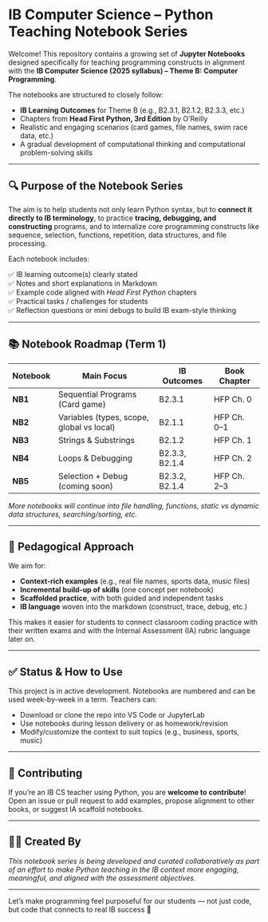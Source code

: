 # IB Computer Science – Python Teaching Notebook Series

Welcome! This repository contains a growing set of **Jupyter Notebooks** designed specifically for teaching programming constructs in alignment with the **IB Computer Science (2025 syllabus) – Theme B: Computer Programming**.

The notebooks are structured to closely follow:

- **IB Learning Outcomes** for Theme B (e.g., B2.3.1, B2.1.2, B2.3.3, etc.)
- Chapters from **Head First Python, 3rd Edition** by O’Reilly
- Realistic and engaging scenarios (card games, file names, swim race data, etc.)
- A gradual development of computational thinking and computational problem-solving skills

---

## 🔍 Purpose of the Notebook Series

The aim is to help students not only learn Python syntax, but to **connect it directly to IB terminology**, to practice **tracing, debugging, and constructing** programs, and to internalize core programming constructs like sequence, selection, functions, repetition, data structures, and file processing.

Each notebook includes:

✅ IB learning outcome(s) clearly stated  
✅ Notes and short explanations in Markdown  
✅ Example code aligned with *Head First Python* chapters  
✅ Practical tasks / challenges for students  
✅ Reflection questions or mini debugs to build IB exam-style thinking  

---

## 📚 Notebook Roadmap (Term 1)

| Notebook | Main Focus | IB Outcomes | Book Chapter |
|----------|-------------|-------------|---------------|
| **NB1** | Sequential Programs (Card game) | B2.3.1 | HFP Ch. 0 |
| **NB2** | Variables (types, scope, global vs local) | B2.1.1 | HFP Ch. 0–1 |
| **NB3** | Strings & Substrings | B2.1.2 | HFP Ch. 1 |
| **NB4** | Loops & Debugging | B2.3.3, B2.1.4 | HFP Ch. 2 |
| **NB5** | Selection + Debug (coming soon) | B2.3.2, B2.1.4 | HFP Ch. 2–3 |

*More notebooks will continue into file handling, functions, static vs dynamic data structures, searching/sorting, etc.*

---

## 🧠 Pedagogical Approach

We aim for:

- **Context-rich examples** (e.g., real file names, sports data, music files)
- **Incremental build-up of skills** (one concept per notebook)
- **Scaffolded practice**, with both guided and independent tasks
- **IB language** woven into the markdown (construct, trace, debug, etc.)

This makes it easier for students to connect classroom coding practice with their written exams and with the Internal Assessment (IA) rubric language later on.

---

## ✅ Status & How to Use

This project is in active development. Notebooks are numbered and can be used week-by-week in a term. Teachers can:

- Download or clone the repo into VS Code or JupyterLab
- Use notebooks during lesson delivery or as homework/revision
- Modify/customize the context to suit topics (e.g., business, sports, music)

---

## 🤝 Contributing

If you’re an IB CS teacher using Python, you are **welcome to contribute**!
Open an issue or pull request to add examples, propose alignment to other books, or suggest IA scaffold notebooks.

--- 

## 👩‍🏫 Created By

*This notebook series is being developed and curated collaboratively as part of an effort to make Python teaching in the IB context more engaging, meaningful, and aligned with the assessment objectives.*

---

Let’s make programming feel purposeful for our students — not just code, but code that connects to real IB success 🚀
